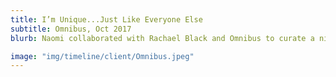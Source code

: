 ```yaml
---
title: I’m Unique...Just Like Everyone Else
subtitle: Omnibus, Oct 2017
blurb: Naomi collaborated with Rachael Black and Omnibus to curate a night of live performances.

image: "img/timeline/client/Omnibus.jpeg"
---
```


